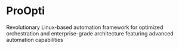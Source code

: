 # ProOpti
Revolutionary Linux-based automation framework for optimized orchestration and enterprise-grade architecture featuring advanced automation capabilities
